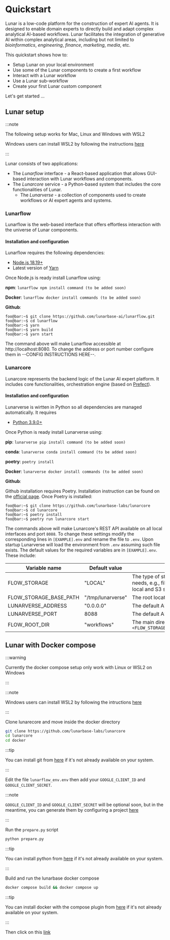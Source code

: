 # Quickstart

Lunar is a low-code platform for the construction of expert AI agents. It is designed to enable domain experts to directly build and adapt complex analytical AI-based workflows. Lunar facilitates the integration of generative AI within complex analytical areas, including but not limited to *bioinformatics*, *engineering*, *finance*, *marketing*, *media*, etc.

This quickstart shows how to:
- Setup Lunar on your local environment
- Use some of the Lunar components to create a first workflow
- Interact with a Lunar workflow
- Use a Lunar sub-workflow
- Create your first Lunar custom component

Let's get started ...


## Lunar setup

:::note

The following setup works for Mac, Linux and Windows with WSL2

Windows users can install WSL2 by following the instructions [here](https://learn.microsoft.com/en-us/windows/wsl/install)

:::

Lunar consists of two applications:
- The _Lunarflow_ interface - a React-based application that allows GUI-based interaction with Lunar workflows and components.
- The _Lunarcore_ service - a Python-based system that includes the core functionalities of Lunar.
    - The _Lunarverse_ - a collection of components used to create workflows or AI expert agents and systems.

### Lunarflow

Lunarflow is the web-based interface that offers effortless interaction with the universe of Lunar components. 

#### Installation and configuration

Lunarflow requires the following dependencies:
- [Node.js 18.19+](https://nodejs.org/en/blog/release/v18.19.0)
- Latest version of [Yarn](https://classic.yarnpkg.com/lang/en/docs/install/)

Once Node.js is ready install Lunarflow using:

__npm__: `lunarflow npm install command (to be added soon)`

__Docker__: `lunarflow docker install commands (to be added soon)`

__Github__:
```console
foo@bar:~$ git clone https://github.com/lunarbase-ai/lunarflow.git
foo@bar:~$ cd lunarflow
foo@bar:~$ yarn
foo@bar:~$ yarn build
foo@bar:~$ yarn start
```


The command above will make Lunarflow accessible at http://localhost:8080. To change the address or port number configure them in --CONFIG INSTRUCTIONS HERE--.

### Lunarcore

Lunarcore represents the backend logic of the Lunar AI expert platform. It includes core functionalities, orchestration engine (based on [Prefect](https://www.prefect.io/)).

#### Installation and configuration

Lunarverse is wirtten in Python so all dependencies are managed automatically. It requires
- [Python 3.9.0+](https://www.python.org/downloads/release/python-390/)

Once Python is ready install Lunarverse using:

__pip__: `lunarverse pip install command (to be added soon)`

__conda__: `lunarverse conda install command (to be added soon)`

__poetry__: `poetry install`

__Docker__: `lunarverse docker install commands (to be added soon)`

__Github__: 

Github installation requires Poetry. Installation instruction can be found on the [official page](https://python-poetry.org/docs/). Once Poetry is installed:

```console
foo@bar:~$ git clone https://github.com/lunarbase-labs/lunarcore
foo@bar:~$ cd lunarcore
foo@bar:~$ poetry install
foo@bar:~$ poetry run lunarcore start
```


The commands above will make Lunarcore's REST API available on all local interfaces and port `8088`. To change these settings modify the corresponding lines in `[EXAMPLE].env` and rename the file to `.env`. Upon startup Lunarverse will load the environment from `.env` assuming such file exists. The default values for the required variables are in `[EXAMPLE].env`. These include:


| Variable name | Default value| Description |
| ----------- | ----------- | ----------- |
| FLOW_STORAGE | "LOCAL" | The type of storage used by Lunarverse for various data storage needs, e.g., file uploads, workflow persistence, etc. At the moment local and S3 storage are supported |
| FLOW_STORAGE_BASE_PATH | "/tmp/lunarverse" | The root location of where data will be stored |
| LUNARVERSE_ADDRESS | "0.0.0.0" | The default API IP address (i.e., defaults to listening on all interfaces) |
| LUNARVERSE_PORT | 8088 | The default API port |
| FLOW_ROOT_DIR | "workflows" | The main directory to save workflows. The full path will be `<FLOW_STORAGE_BASE_PATH>/<user_name>/<FLOW_ROOT_DIR>/<workflow_id>`|


## Lunar with Docker compose

:::warning

Currently the docker compose setup only work with Linux or WSL2 on Windows

:::

:::note

Windows users can install WSL2 by following the intructions [here](https://learn.microsoft.com/en-us/windows/wsl/install)

:::

Clone lunarecore and move inside the docker directory

```bash
git clone https://github.com/lunarbase-labs/lunarcore
cd lunarcore
cd docker
```

:::tip

You can install git from [here](https://github.com/git-guides/install-git) if it's not already available on your system.

:::

Edit the file `lunarflow_env.env` then add your `GOOGLE_CLIENT_ID` and `GOOGLE_CLIENT_SECRET`.

:::note

`GOOGLE_CLIENT_ID` and `GOOGLE_CLIENT_SECRET` will be optional soon, but in the meantime, you can generate them by configuring a project [here](https://developers.google.com/identity/oauth2/web/guides/get-google-api-clientid?hl=fr)

:::

Run the `prepare.py` script

```bash
python prepare.py
```

:::tip

You can install python from [here](https://wiki.python.org/moin/BeginnersGuide/Download) if it's not already available on your system.

:::

Build and run the lunarbase docker compose

```bash
docker compose build && docker compose up
```

:::tip

You can install docker with the compose plugin from [here](https://docs.docker.com/compose/install/) if it's not already available on your system.

:::

Then click on this [link](http://localhost:8080)
